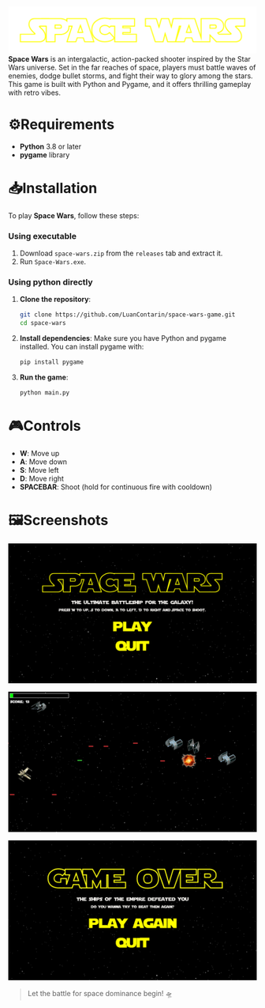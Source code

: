 ![Space Wars Logo](assets/images/logo.png)
**Space Wars** is an intergalactic, action-packed shooter inspired by the Star Wars universe. Set in the far reaches of space, players must battle waves of enemies, dodge bullet storms, and fight their way to glory among the stars. This game is built with Python and Pygame, and it offers thrilling gameplay with retro vibes.

# ⚙️Requirements
- **Python** 3.8 or later
- **pygame** library

# 📥Installation
To play **Space Wars**, follow these steps:

### Using executable
1. Download `space-wars.zip` from the `releases` tab and extract it.
1. Run `Space-Wars.exe`.

### Using python directly
1. **Clone the repository**:
   ```bash
   git clone https://github.com/LuanContarin/space-wars-game.git
   cd space-wars
   ```
2. **Install dependencies**: Make sure you have Python and pygame installed. You can install pygame with:
    ```bash
    pip install pygame
    ```
3. **Run the game**:
    ```bash
    python main.py
    ```

# 🎮Controls
- **W**: Move up
- **A**: Move down
- **S**: Move left
- **D**: Move right
- **SPACEBAR**: Shoot (hold for continuous fire with cooldown)

# 🖼️Screenshots
![Screenshot_1](screenshots/preview_1.png)

![Screenshot_2](screenshots/preview_2.png)

![Screenshot_3](screenshots/preview_3.png)

> Let the battle for space dominance begin! 🛸
